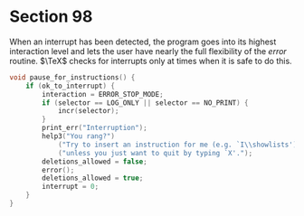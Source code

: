 # Section 98

When an interrupt has been detected, the program goes into its highest interaction level and lets the user have nearly the full flexibility of the *error* routine.
$\TeX$ checks for interrupts only at times when it is safe to do this.

```c error.c
void pause_for_instructions() {
    if (ok_to_interrupt) {
        interaction = ERROR_STOP_MODE;
        if (selector == LOG_ONLY || selector == NO_PRINT) {
            incr(selector);
        }
        print_err("Interruption");
        help3("You rang?")
            ("Try to insert an instruction for me (e.g. `I\\showlists'),")
            ("unless you just want to quit by typing `X'.");
        deletions_allowed = false;
        error();
        deletions_allowed = true;
        interrupt = 0;
    }
}
```

